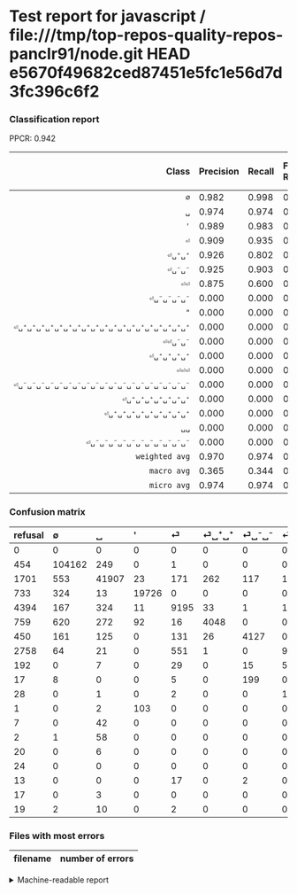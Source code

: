 # Test report for javascript / file:///tmp/top-repos-quality-repos-panclr91/node.git HEAD e5670f49682ced87451e5fc1e56d7d3fc396c6f2

### Classification report

PPCR: 0.942

| Class | Precision | Recall | Full Recall | F1-score | Full F1-score | Support | Full Support | PPCR |
|------:|:----------|:-------|:------------|:---------|:---------|:--------|:-------------|:-----|
| `∅` | 0.982| 0.998| 0.993| 0.990| 0.988| 104412| 104866| 0.996 |
| `␣` | 0.974| 0.974| 0.937| 0.974| 0.955| 43044| 44745| 0.962 |
| `'` | 0.989| 0.983| 0.949| 0.986| 0.968| 20063| 20796| 0.965 |
| `⏎` | 0.909| 0.935| 0.646| 0.922| 0.755| 9835| 14229| 0.691 |
| `⏎␣⁺␣⁺` | 0.926| 0.802| 0.697| 0.860| 0.796| 5048| 5807| 0.869 |
| `⏎␣⁻␣⁻` | 0.925| 0.903| 0.822| 0.914| 0.871| 4570| 5020| 0.910 |
| `⏎⏎` | 0.875| 0.600| 0.220| 0.712| 0.351| 1592| 4350| 0.366 |
| `⏎␣⁻␣⁻␣⁻␣⁻` | 0.000| 0.000| 0.000| 0.000| 0.000| 212| 229| 0.926 |
| `"` | 0.000| 0.000| 0.000| 0.000| 0.000| 105| 106| 0.991 |
| `⏎␣⁺␣⁺␣⁺␣⁺␣⁺␣⁺␣⁺␣⁺␣⁺␣⁺␣⁺␣⁺␣⁺␣⁺␣⁺␣⁺␣⁺␣⁺␣⁺` | 0.000| 0.000| 0.000| 0.000| 0.000| 59| 61| 0.967 |
| `⏎⏎␣⁻␣⁻` | 0.000| 0.000| 0.000| 0.000| 0.000| 56| 248| 0.226 |
| `⏎␣⁺␣⁺␣⁺␣⁺` | 0.000| 0.000| 0.000| 0.000| 0.000| 42| 49| 0.857 |
| `⏎⏎⏎` | 0.000| 0.000| 0.000| 0.000| 0.000| 20| 48| 0.417 |
| `⏎␣⁻␣⁻␣⁻␣⁻␣⁻␣⁻␣⁻␣⁻␣⁻␣⁻␣⁻␣⁻␣⁻␣⁻␣⁻␣⁻␣⁻␣⁻␣⁻` | 0.000| 0.000| 0.000| 0.000| 0.000| 19| 32| 0.594 |
| `⏎␣⁺␣⁺␣⁺␣⁺␣⁺␣⁺␣⁺` | 0.000| 0.000| 0.000| 0.000| 0.000| 14| 33| 0.424 |
| `⏎␣⁺␣⁺␣⁺␣⁺␣⁺␣⁺␣⁺␣⁺␣⁺` | 0.000| 0.000| 0.000| 0.000| 0.000| 6| 26| 0.231 |
| `␣␣` | 0.000| 0.000| 0.000| 0.000| 0.000| 3| 20| 0.150 |
| `⏎␣⁻␣⁻␣⁻␣⁻␣⁻␣⁻␣⁻␣⁻␣⁻␣⁻␣⁻` | 0.000| 0.000| 0.000| 0.000| 0.000| 0| 24| 0.000 |
| `weighted avg` | 0.970| 0.974| 0.917| 0.972| 0.935| 189100| 200689| 0.942 |
| `macro avg` | 0.365| 0.344| 0.292| 0.353| 0.316| 189100| 200689| 0.942 |
| `micro avg` | 0.974| 0.974| 0.917| 0.974| 0.945| 189100| 200689| 0.942 |

### Confusion matrix

|refusal|  ∅| ␣| '| ⏎| ⏎␣⁺␣⁺| ⏎␣⁻␣⁻| ⏎⏎| ⏎⏎␣⁻␣⁻| ⏎␣⁻␣⁻␣⁻␣⁻| ⏎⏎⏎| "| ⏎␣⁺␣⁺␣⁺␣⁺| ⏎␣⁺␣⁺␣⁺␣⁺␣⁺␣⁺␣⁺␣⁺␣⁺␣⁺␣⁺␣⁺␣⁺␣⁺␣⁺␣⁺␣⁺␣⁺␣⁺| ⏎␣⁺␣⁺␣⁺␣⁺␣⁺␣⁺␣⁺␣⁺␣⁺| ⏎␣⁻␣⁻␣⁻␣⁻␣⁻␣⁻␣⁻␣⁻␣⁻␣⁻␣⁻| ⏎␣⁻␣⁻␣⁻␣⁻␣⁻␣⁻␣⁻␣⁻␣⁻␣⁻␣⁻␣⁻␣⁻␣⁻␣⁻␣⁻␣⁻␣⁻␣⁻| ␣␣| ⏎␣⁺␣⁺␣⁺␣⁺␣⁺␣⁺␣⁺| 
|:---|:---|:---|:---|:---|:---|:---|:---|:---|:---|:---|:---|:---|:---|:---|:---|:---|:---|:---|
|0 |0 |0 |0 |0 |0 |0 |0 |0 |0 |0 |0 |0 |0 |0 |0 |0 |0 |0 |
|454 |104162 |249 |0 |1 |0 |0 |0 |0 |0 |0 |0 |0 |0 |0 |0 |0 |0 |0 |
|1701 |553 |41907 |23 |171 |262 |117 |11 |0 |0 |0 |0 |0 |0 |0 |0 |0 |0 |0 |
|733 |324 |13 |19726 |0 |0 |0 |0 |0 |0 |0 |0 |0 |0 |0 |0 |0 |0 |0 |
|4394 |167 |324 |11 |9195 |33 |1 |104 |0 |0 |0 |0 |0 |0 |0 |0 |0 |0 |0 |
|759 |620 |272 |92 |16 |4048 |0 |0 |0 |0 |0 |0 |0 |0 |0 |0 |0 |0 |0 |
|450 |161 |125 |0 |131 |26 |4127 |0 |0 |0 |0 |0 |0 |0 |0 |0 |0 |0 |0 |
|2758 |64 |21 |0 |551 |1 |0 |955 |0 |0 |0 |0 |0 |0 |0 |0 |0 |0 |0 |
|192 |0 |7 |0 |29 |0 |15 |5 |0 |0 |0 |0 |0 |0 |0 |0 |0 |0 |0 |
|17 |8 |0 |0 |5 |0 |199 |0 |0 |0 |0 |0 |0 |0 |0 |0 |0 |0 |0 |
|28 |0 |1 |0 |2 |0 |0 |17 |0 |0 |0 |0 |0 |0 |0 |0 |0 |0 |0 |
|1 |0 |2 |103 |0 |0 |0 |0 |0 |0 |0 |0 |0 |0 |0 |0 |0 |0 |0 |
|7 |0 |42 |0 |0 |0 |0 |0 |0 |0 |0 |0 |0 |0 |0 |0 |0 |0 |0 |
|2 |1 |58 |0 |0 |0 |0 |0 |0 |0 |0 |0 |0 |0 |0 |0 |0 |0 |0 |
|20 |0 |6 |0 |0 |0 |0 |0 |0 |0 |0 |0 |0 |0 |0 |0 |0 |0 |0 |
|24 |0 |0 |0 |0 |0 |0 |0 |0 |0 |0 |0 |0 |0 |0 |0 |0 |0 |0 |
|13 |0 |0 |0 |17 |0 |2 |0 |0 |0 |0 |0 |0 |0 |0 |0 |0 |0 |0 |
|17 |0 |3 |0 |0 |0 |0 |0 |0 |0 |0 |0 |0 |0 |0 |0 |0 |0 |0 |
|19 |2 |10 |0 |2 |0 |0 |0 |0 |0 |0 |0 |0 |0 |0 |0 |0 |0 |0 |

### Files with most errors

| filename | number of errors|
|:----:|:-----|

<details>
    <summary>Machine-readable report</summary>
```json
{
  "cl_report": {"\"": {"f1-score": 0.0, "precision": 0.0, "recall": 0.0, "support": 105}, "\u0027": {"f1-score": 0.9858563646359139, "precision": 0.9885241794036582, "recall": 0.9832029108308827, "support": 20063}, "macro avg": {"f1-score": 0.353114623687831, "precision": 0.36549274591754954, "recall": 0.34411997637939823, "support": 189100}, "micro avg": {"f1-score": 0.9736647276573241, "precision": 0.9736647276573241, "recall": 0.9736647276573241, "support": 189100}, "weighted avg": {"f1-score": 0.9716891513173243, "precision": 0.9704781365160648, "recall": 0.9736647276573241, "support": 189100}, "\u2205": {"f1-score": 0.9897849615629483, "precision": 0.9820859497275178, "recall": 0.9976056391985596, "support": 104412}, "\u23ce": {"f1-score": 0.9215735404660486, "precision": 0.9085968379446641, "recall": 0.934926283680732, "support": 9835}, "\u23ce\u23ce": {"f1-score": 0.7116244411326378, "precision": 0.8745421245421245, "recall": 0.5998743718592965, "support": 1592}, "\u23ce\u23ce\u23ce": {"f1-score": 0.0, "precision": 0.0, "recall": 0.0, "support": 20}, "\u23ce\u23ce\u2423\u207b\u2423\u207b": {"f1-score": 0.0, "precision": 0.0, "recall": 0.0, "support": 56}, "\u23ce\u2423\u207a\u2423\u207a": {"f1-score": 0.8596304947971968, "precision": 0.9263157894736842, "recall": 0.8019017432646592, "support": 5048}, "\u23ce\u2423\u207a\u2423\u207a\u2423\u207a\u2423\u207a": {"f1-score": 0.0, "precision": 0.0, "recall": 0.0, "support": 42}, "\u23ce\u2423\u207a\u2423\u207a\u2423\u207a\u2423\u207a\u2423\u207a\u2423\u207a\u2423\u207a": {"f1-score": 0.0, "precision": 0.0, "recall": 0.0, "support": 14}, "\u23ce\u2423\u207a\u2423\u207a\u2423\u207a\u2423\u207a\u2423\u207a\u2423\u207a\u2423\u207a\u2423\u207a\u2423\u207a": {"f1-score": 0.0, "precision": 0.0, "recall": 0.0, "support": 6}, "\u23ce\u2423\u207a\u2423\u207a\u2423\u207a\u2423\u207a\u2423\u207a\u2423\u207a\u2423\u207a\u2423\u207a\u2423\u207a\u2423\u207a\u2423\u207a\u2423\u207a\u2423\u207a\u2423\u207a\u2423\u207a\u2423\u207a\u2423\u207a\u2423\u207a\u2423\u207a": {"f1-score": 0.0, "precision": 0.0, "recall": 0.0, "support": 59}, "\u23ce\u2423\u207b\u2423\u207b": {"f1-score": 0.9139630162772672, "precision": 0.9251288948666219, "recall": 0.9030634573304157, "support": 4570}, "\u23ce\u2423\u207b\u2423\u207b\u2423\u207b\u2423\u207b": {"f1-score": 0.0, "precision": 0.0, "recall": 0.0, "support": 212}, "\u23ce\u2423\u207b\u2423\u207b\u2423\u207b\u2423\u207b\u2423\u207b\u2423\u207b\u2423\u207b\u2423\u207b\u2423\u207b\u2423\u207b\u2423\u207b": {"f1-score": 0.0, "precision": 0.0, "recall": 0.0, "support": 0}, "\u23ce\u2423\u207b\u2423\u207b\u2423\u207b\u2423\u207b\u2423\u207b\u2423\u207b\u2423\u207b\u2423\u207b\u2423\u207b\u2423\u207b\u2423\u207b\u2423\u207b\u2423\u207b\u2423\u207b\u2423\u207b\u2423\u207b\u2423\u207b\u2423\u207b\u2423\u207b": {"f1-score": 0.0, "precision": 0.0, "recall": 0.0, "support": 19}, "\u2423": {"f1-score": 0.9736304075089447, "precision": 0.9736756505576208, "recall": 0.9735851686646223, "support": 43044}, "\u2423\u2423": {"f1-score": 0.0, "precision": 0.0, "recall": 0.0, "support": 3}},
  "cl_report_full": {"\"": {"f1-score": 0.0, "precision": 0.0, "recall": 0.0, "support": 106}, "\u0027": {"f1-score": 0.9681234816323527, "precision": 0.9885241794036582, "recall": 0.9485477976533949, "support": 20796}, "macro avg": {"f1-score": 0.31571589786719645, "precision": 0.36549274591754954, "recall": 0.2924091869748284, "support": 200689}, "micro avg": {"f1-score": 0.9447162439165805, "precision": 0.9736647276573241, "recall": 0.9174394211939867, "support": 200689}, "weighted avg": {"f1-score": 0.9352219440797196, "precision": 0.9660112737309074, "recall": 0.9174394211939867, "support": 200689}, "\u2205": {"f1-score": 0.9876545551088524, "precision": 0.9820859497275178, "recall": 0.9932866706082047, "support": 104866}, "\u23ce": {"f1-score": 0.7552671567620847, "precision": 0.9085968379446641, "recall": 0.6462154754374868, "support": 14229}, "\u23ce\u23ce": {"f1-score": 0.35097390665196615, "precision": 0.8745421245421245, "recall": 0.21954022988505748, "support": 4350}, "\u23ce\u23ce\u23ce": {"f1-score": 0.0, "precision": 0.0, "recall": 0.0, "support": 48}, "\u23ce\u23ce\u2423\u207b\u2423\u207b": {"f1-score": 0.0, "precision": 0.0, "recall": 0.0, "support": 248}, "\u23ce\u2423\u207a\u2423\u207a": {"f1-score": 0.7955193082440798, "precision": 0.9263157894736842, "recall": 0.697089719304288, "support": 5807}, "\u23ce\u2423\u207a\u2423\u207a\u2423\u207a\u2423\u207a": {"f1-score": 0.0, "precision": 0.0, "recall": 0.0, "support": 49}, "\u23ce\u2423\u207a\u2423\u207a\u2423\u207a\u2423\u207a\u2423\u207a\u2423\u207a\u2423\u207a": {"f1-score": 0.0, "precision": 0.0, "recall": 0.0, "support": 33}, "\u23ce\u2423\u207a\u2423\u207a\u2423\u207a\u2423\u207a\u2423\u207a\u2423\u207a\u2423\u207a\u2423\u207a\u2423\u207a": {"f1-score": 0.0, "precision": 0.0, "recall": 0.0, "support": 26}, "\u23ce\u2423\u207a\u2423\u207a\u2423\u207a\u2423\u207a\u2423\u207a\u2423\u207a\u2423\u207a\u2423\u207a\u2423\u207a\u2423\u207a\u2423\u207a\u2423\u207a\u2423\u207a\u2423\u207a\u2423\u207a\u2423\u207a\u2423\u207a\u2423\u207a\u2423\u207a": {"f1-score": 0.0, "precision": 0.0, "recall": 0.0, "support": 61}, "\u23ce\u2423\u207b\u2423\u207b": {"f1-score": 0.8705832718067715, "precision": 0.9251288948666219, "recall": 0.8221115537848606, "support": 5020}, "\u23ce\u2423\u207b\u2423\u207b\u2423\u207b\u2423\u207b": {"f1-score": 0.0, "precision": 0.0, "recall": 0.0, "support": 229}, "\u23ce\u2423\u207b\u2423\u207b\u2423\u207b\u2423\u207b\u2423\u207b\u2423\u207b\u2423\u207b\u2423\u207b\u2423\u207b\u2423\u207b\u2423\u207b": {"f1-score": 0.0, "precision": 0.0, "recall": 0.0, "support": 24}, "\u23ce\u2423\u207b\u2423\u207b\u2423\u207b\u2423\u207b\u2423\u207b\u2423\u207b\u2423\u207b\u2423\u207b\u2423\u207b\u2423\u207b\u2423\u207b\u2423\u207b\u2423\u207b\u2423\u207b\u2423\u207b\u2423\u207b\u2423\u207b\u2423\u207b\u2423\u207b": {"f1-score": 0.0, "precision": 0.0, "recall": 0.0, "support": 32}, "\u2423": {"f1-score": 0.9547644814034288, "precision": 0.9736756505576208, "recall": 0.9365739188736172, "support": 44745}, "\u2423\u2423": {"f1-score": 0.0, "precision": 0.0, "recall": 0.0, "support": 20}},
  "ppcr": 0.9422539351932592
}
```
</details>
